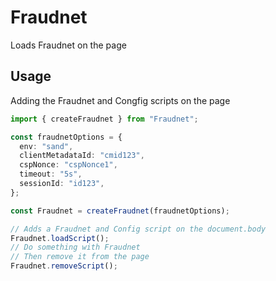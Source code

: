 # Fraudnet

Loads Fraudnet on the page

## Usage

Adding the Fraudnet and Congfig scripts on the page

```ts
import { createFraudnet } from "Fraudnet";

const fraudnetOptions = {
  env: "sand",
  clientMetadataId: "cmid123",
  cspNonce: "cspNonce1",
  timeout: "5s",
  sessionId: "id123",
};

const Fraudnet = createFraudnet(fraudnetOptions);

// Adds a Fraudnet and Config script on the document.body
Fraudnet.loadScript();
// Do something with Fraudnet
// Then remove it from the page
Fraudnet.removeScript();
```
